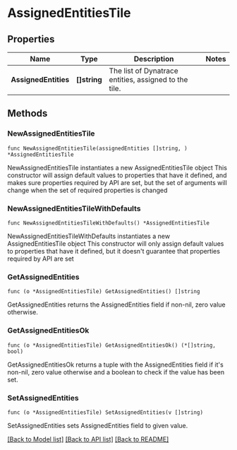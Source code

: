 # AssignedEntitiesTile

## Properties

Name | Type | Description | Notes
------------ | ------------- | ------------- | -------------
**AssignedEntities** | **[]string** | The list of Dynatrace entities, assigned to the tile. | 

## Methods

### NewAssignedEntitiesTile

`func NewAssignedEntitiesTile(assignedEntities []string, ) *AssignedEntitiesTile`

NewAssignedEntitiesTile instantiates a new AssignedEntitiesTile object
This constructor will assign default values to properties that have it defined,
and makes sure properties required by API are set, but the set of arguments
will change when the set of required properties is changed

### NewAssignedEntitiesTileWithDefaults

`func NewAssignedEntitiesTileWithDefaults() *AssignedEntitiesTile`

NewAssignedEntitiesTileWithDefaults instantiates a new AssignedEntitiesTile object
This constructor will only assign default values to properties that have it defined,
but it doesn't guarantee that properties required by API are set

### GetAssignedEntities

`func (o *AssignedEntitiesTile) GetAssignedEntities() []string`

GetAssignedEntities returns the AssignedEntities field if non-nil, zero value otherwise.

### GetAssignedEntitiesOk

`func (o *AssignedEntitiesTile) GetAssignedEntitiesOk() (*[]string, bool)`

GetAssignedEntitiesOk returns a tuple with the AssignedEntities field if it's non-nil, zero value otherwise
and a boolean to check if the value has been set.

### SetAssignedEntities

`func (o *AssignedEntitiesTile) SetAssignedEntities(v []string)`

SetAssignedEntities sets AssignedEntities field to given value.



[[Back to Model list]](../README.md#documentation-for-models) [[Back to API list]](../README.md#documentation-for-api-endpoints) [[Back to README]](../README.md)


